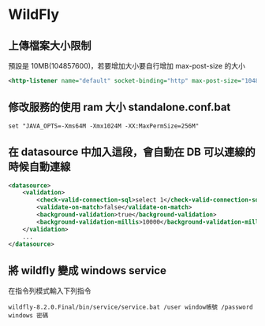 # WildFly


## 上傳檔案大小限制

預設是 10MB(104857600)，若要增加大小要自行增加 max-post-size 的大小

```xml
<http-listener name="default" socket-binding="http" max-post-size="104857600"/>
```


## 修改服務的使用 ram 大小 standalone.conf.bat

```
set "JAVA_OPTS=-Xms64M -Xmx1024M -XX:MaxPermSize=256M"
```

## 在 datasource 中加入這段，會自動在 DB 可以連線的時候自動連線

``` xml
<datasource>
	<validation>
		<check-valid-connection-sql>select 1</check-valid-connection-sql>
		<validate-on-match>false</validate-on-match>
		<background-validation>true</background-validation>
		<background-validation-millis>10000</background-validation-millis>
	</validation>
	...
</datasource>
```

## 將 wildfly 變成 windows service

在指令列模式輸入下列指令

```
wildfly-8.2.0.Final/bin/service/service.bat /user window帳號 /password windows 密碼
```